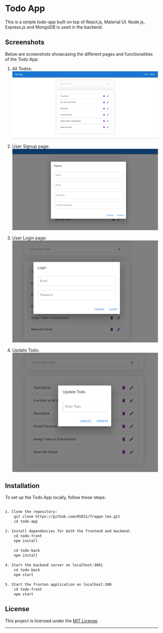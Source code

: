 # Todo App

This is a simple todo-app built on top of React.js, Material UI. Node.js, Express.js and MongoDB is used in the backend.


## Screenshots

Below are screenshots showcasing the different pages and functionalities of the Todo App:

1. All Todos:
    ![All Todos](screenshots/index.png)

2. User Signup page:
   ![User Signup page](screenshots/signup.png)

3. User Login page:
   ![User Login page](screenshots/login.png)

4. Update Todo:
   ![Update todo](screenshots/update.png)

## Installation

To set up the Todo App locally, follow these steps:

```

1. Clone the repository:
    git clone https://github.com/HS831/frappe-lms.git
    cd todo-app

2. Install dependencies for both the frontend and backend:
    cd todo-front
    npm install

    cd todo-back
    npm install

4. Start the backend server on localhost:3001
    cd todo-back
    npm start

5. Start the fronten application on localhost:300
    cd todo-front
    npm start

```

## License

This project is licensed under the [MIT License](LICENSE).

---
